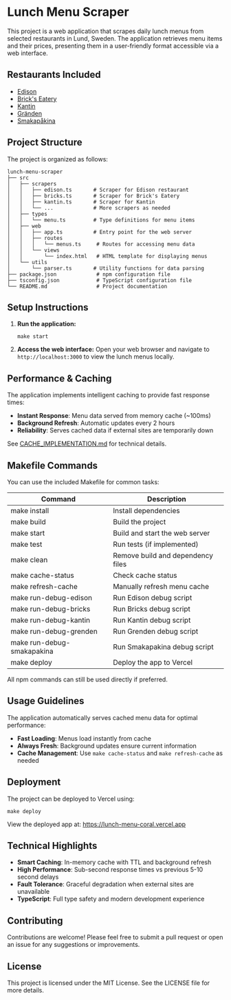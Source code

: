 # Lunch Menu Scraper
<!-- See AGENTS.md for development guidelines -->

This project is a web application that scrapes daily lunch menus from selected restaurants in Lund, Sweden. The application retrieves menu items and their prices, presenting them in a user-friendly format accessible via a web interface.

## Restaurants Included

- [Edison](https://restaurangedison.se/lunch/)
- [Brick's Eatery](https://brickseatery.se/lunch/)
- [Kantin](https://www.kantinlund.se/)
- [Gränden](https://grendenlund.se/lunch/)
- [Smakapåkina](https://smakapakina.se/lunch/)

## Project Structure

The project is organized as follows:

```
lunch-menu-scraper
├── src
│   ├── scrapers
│   │   ├── edison.ts       # Scraper for Edison restaurant
│   │   ├── bricks.ts       # Scraper for Brick's Eatery
│   │   ├── kantin.ts       # Scraper for Kantin
│   │   └── ...             # More scrapers as needed
│   ├── types
│   │   └── menu.ts         # Type definitions for menu items
│   ├── web
│   │   ├── app.ts          # Entry point for the web server
│   │   ├── routes
│   │   │   └── menus.ts     # Routes for accessing menu data
│   │   └── views
│   │       └── index.html   # HTML template for displaying menus
│   └── utils
│       └── parser.ts       # Utility functions for data parsing
├── package.json             # npm configuration file
├── tsconfig.json            # TypeScript configuration file
└── README.md                # Project documentation
```

## Setup Instructions

1. **Run the application:**
   ```
   make start
   ```

2. **Access the web interface:**
   Open your web browser and navigate to `http://localhost:3000` to view the
   lunch menus locally.

## Performance & Caching

The application implements intelligent caching to provide fast response times:
- **Instant Response**: Menu data served from memory cache (~100ms)
- **Background Refresh**: Automatic updates every 2 hours
- **Reliability**: Serves cached data if external sites are temporarily down

See [CACHE_IMPLEMENTATION.md](CACHE_IMPLEMENTATION.md) for technical details.

## Makefile Commands

You can use the included Makefile for common tasks:

| Command                    | Description                       |
| -------------------------- | --------------------------------- |
| make install               | Install dependencies              |
| make build                 | Build the project                 |
| make start                 | Build and start the web server    |
| make test                  | Run tests (if implemented)        |
| make clean                 | Remove build and dependency files |
| make cache-status          | Check cache status                |
| make refresh-cache         | Manually refresh menu cache       |
| make run-debug-edison      | Run Edison debug script           |
| make run-debug-bricks      | Run Bricks debug script           |
| make run-debug-kantin      | Run Kantin debug script           |
| make run-debug-grenden     | Run Grenden debug script          |
| make run-debug-smakapakina | Run Smakapakina debug script      |
| make deploy                | Deploy the app to Vercel          |

All npm commands can still be used directly if preferred.

## Usage Guidelines

The application automatically serves cached menu data for optimal performance:
- **Fast Loading**: Menus load instantly from cache
- **Always Fresh**: Background updates ensure current information
- **Cache Management**: Use `make cache-status` and `make refresh-cache` as needed

## Deployment

The project can be deployed to Vercel using:

```
make deploy
```

View the deployed app at: https://lunch-menu-coral.vercel.app

## Technical Highlights

- **Smart Caching**: In-memory cache with TTL and background refresh
- **High Performance**: Sub-second response times vs previous 5-10 second delays  
- **Fault Tolerance**: Graceful degradation when external sites are unavailable
- **TypeScript**: Full type safety and modern development experience

## Contributing

Contributions are welcome! Please feel free to submit a pull request or open an issue for any suggestions or improvements.

## License

This project is licensed under the MIT License. See the LICENSE file for more details.